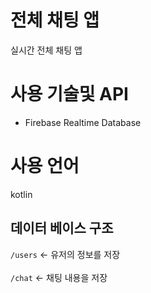 # 전체 채팅 앱
실시간 전체 채팅 앱

# 사용 기술및 API
* Firebase Realtime Database

# 사용 언어
kotlin

## 데이터 베이스 구조
```/users``` <- 유저의 정보를 저장
<br><br>
```/chat``` <- 채팅 내용을 저장
